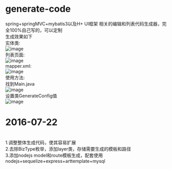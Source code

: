# generate-code
spring+springMVC+mybatis3以及H+ UI框架 相关的编辑和列表代码生成器，完全100%自己写的，可以定制<br/>
生成效果如下<br/>
实体类:<br/>
![image](https://github.com/quanzhian/generate-code/blob/master/QQ%E6%88%AA%E5%9B%BE20160711142845.png)<br/>
列表页面:<br/>
![image](https://github.com/quanzhian/generate-code/blob/master/QQ%E6%88%AA%E5%9B%BE20160711142856.png)<br/>
mapper.xml:<br/>
![image](https://github.com/quanzhian/generate-code/blob/master/QQ%E6%88%AA%E5%9B%BE20160711142939.png)<br/>
使用方法:<br/>
找到Main.java<br/>
![image](https://github.com/quanzhian/generate-code/blob/master/QQ%E6%88%AA%E5%9B%BE20160711130703.png)<br/>
设置类GenerateConfig值<br/>
![image](https://github.com/quanzhian/generate-code/blob/master/QQ%E6%88%AA%E5%9B%BE20160711130742.png)
<br/>
<h1>2016-07-22</h1><br/>
1.调整整体生成代码，使其容易扩展<br/>
2.去除BizType枚举，添加layer类，存储需要生成的模板和路径<br/>
3.添加nodejs model和route模板生成，配套使用nodejs+sequelize+express+arttemplate+mysql<br/>
